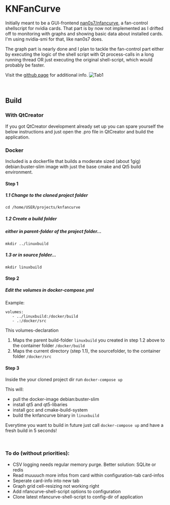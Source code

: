 # KNFanCurve

Initially meant to be a GUI-frontend [nan0s7/nfancurve](https://github.com/nan0s7/nfancurve), a fan-control shellscript for nvidia cards. That part is by now not implemented as I drifted off to monitoring with graphs and showing basic data about installed cards. I'm using nvidia-smi for that, like nan0s7 does.

The graph part is nearly done and I plan to tackle the fan-control part either by executing the logic of the shell script with Qt process-calls in a long running thread OR just executing the original shell-script, which would probably be faster.

Visit the [github page](https://jackleemmerdeur.github.io/knfancurve/) for additional info.
![Tab1](https://imgur.com/COiQSy3)

<br>

## Build

### With QtCreator

If you got QtCreator development already set up you can spare yourself the below instructions and just open the .pro file in QtCreator and build the application.

### Docker

Included is a dockerfile that builds a moderate sized (about 1gig) debian:buster-slim image with just the base cmake and Qt5 build environment. 

#### Step 1

##### 1.1 Change to the cloned project folder
`cd /home/USER/projects/knfancurve`

##### 1.2 Create a build folder
##### either in parent-folder of the project folder...
`mkdir ../linuxbuild`

##### 1.3 or in source folder... 
`mkdir linuxbuild`


#### Step 2

##### Edit the volumes in docker-compose.yml

Example:

```
volumes:
   - ../linuxbuild:/docker/build
   - .:/docker/src

```

This volumes-declaration

1. Maps the parent build-folder `linuxbuild` you created
in step 1.2 above to the container folder `/docker/build`
2. Maps the current directory (step 1.1), the sourcefolder,
to the container folder `/docker/src`    

#### Step 3
Inside the your cloned project dir run
`docker-compose up`

This will:
* pull the docker-image debian:buster-slim 
* install qt5 and qt5-libaries
* install gcc and cmake-build-system 
* build the knfancurve binary in `linuxbuild`

Everytime you want to build in future just call `docker-compose up` and have a fresh build in 5 seconds!
 
<br>

### To do (without priorities):

* CSV logging needs regular memory purge. Better solution: SQLite or redis  
* Read muuuuch more infos from card within configuration-tab card-infos
* Seperate card-info into new tab
* Graph grid cell-resizing not working right
* Add nfancurve-shell-script options to configuration
* Clone latest nfancurve-shell-script to config-dir of application

